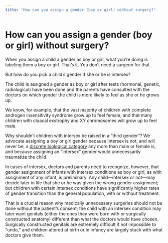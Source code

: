 ```yaml
---
title: "How can you assign a gender (boy or girl) without surgery?"
---
```


# How can you assign a gender (boy or girl) without surgery?

<p>When you assign a child a gender as boy or girl, what you&#8217;re doing is labeling them a boy or girl. That&#8217;s it. You don&#8217;t need a surgeon for that.  </p>

<p>But how do you pick a child&#8217;s gender if she or he is intersex?  </p>

<p>The child is assigned a gender as boy or girl after tests (hormonal, genetic, radiological) have been done and the parents have consulted with the doctors on which gender the child is more likely to feel as she or he grows up.  </p>

<p>We know, for example, that the vast majority of children with complete androgen insensitivity syndrome grow up to feel female, and that many children with cloacal exstrophy and XY chromosomes will grow up to feel male.  </p>

<p>Why shouldn&#8217;t children with intersex be raised in a &#8220;third gender&#8221;? We advocate assigning a boy or girl gender because intersex is not, and will never be, a <a href="/faq/what_is_intersex">discrete biological category</a> any more than male or female is, and because assigning an &#8220;intersex&#8221; gender would unnecessarily traumatize the child.  </p>

<p>In cases of intersex, doctors and parents need to recognize, however, that gender assignment of infants with intersex conditions as boy or girl, as with assignment of any infant, is preliminary. Any child&#8212;intersex or not&#8212;may decide later in life that she or he was given the wrong gender assignment; but children with certain intersex conditions have significantly higher rates of gender transition than the general population, with or without treatment.  </p>

<p>That is a crucial reason why medically unnecessary surgeries should not be done without the patient&#8217;s consent; the child with an intersex condition may later want genitals (either the ones they were born with or surgically constructed anatomy) different than what the doctors would have chosen. Surgically constructed genitals are extremely difficult if not impossible to &#8220;undo,&#8221; and children altered at birth or in infancy are largely stuck with what doctors give them.</p>